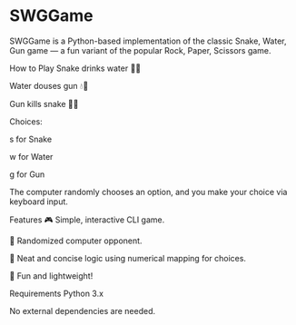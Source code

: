 # SWGGame
SWGGame is a Python-based implementation of the classic Snake, Water, Gun game — a fun variant of the popular Rock, Paper, Scissors game.

How to Play
Snake drinks water 🐍💧

Water douses gun 💧🔫

Gun kills snake 🔫🐍

Choices:

s for Snake

w for Water

g for Gun

The computer randomly chooses an option, and you make your choice via keyboard input.

Features
🎮 Simple, interactive CLI game.

🤖 Randomized computer opponent.

🧠 Neat and concise logic using numerical mapping for choices.

🎉 Fun and lightweight!

Requirements
Python 3.x

No external dependencies are needed.

